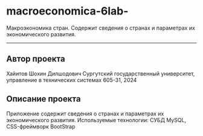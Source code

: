 # macroeconomica-6lab-

Макроэкономика стран. Содержит сведения о странах и параметрах их экономического развития.

***

## Автор проекта 
Хайитов Шохин Дилшодович
Сургутский государственный университет, управление в технических системах 605-31, 2024

## Описание проекта 
Приложение содержит сведения о странах и параметрах их экономического развития.
Используемые технологии: СУБД MySQL, CSS-фреймворк BootStrap
